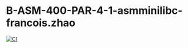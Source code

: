 # B-ASM-400-PAR-4-1-asmminilibc-francois.zhao

[![CI](https://github.com/EpitechIT2020/B-ASM-400-PAR-4-1-asmminilibc-francois.zhao/actions/workflows/main.yml/badge.svg)](https://github.com/EpitechIT2020/B-ASM-400-PAR-4-1-asmminilibc-francois.zhao/actions/workflows/main.yml)
